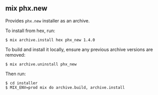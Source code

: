 ## mix phx.new

Provides `phx.new` installer as an archive.

To install from hex, run:

    $ mix archive.install hex phx_new 1.4.0

To build and install it locally,
ensure any previous archive versions are removed:

    $ mix archive.uninstall phx_new

Then run:

    $ cd installer
    $ MIX_ENV=prod mix do archive.build, archive.install
